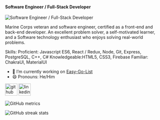 #### Software Engineer / Full-Stack Developer
![Software Engineer / Full-Stack Developer](https://github.com/T-Ender/T-Ender/blob/main/img/banner.png?raw=true)

Marine Corps veteran and software engineer, certified as a front-end and back-end developer. An excellent problem solver, a self-motivated learner, and a Software technology enthusiast who enjoys solving real-world problems.

Skills: Proficient: Javascript ES6, React / Redux, Node, Git, Express, PostgreSQL, C++, C# Knowledgeable:HTML5, CSS3, Firebase Familiar: ChakraUI, MaterialUI

- 🔭 I’m currently working on [Easy-Go-List](https://github.com/T-Ender/easy-grocery-list) 
- 😄 Pronouns: He/Him 


[<img src='https://cdn.jsdelivr.net/npm/simple-icons@3.0.1/icons/github.svg' alt='github' height='40'>](https://github.com/T-Ender)  [<img src='https://cdn.jsdelivr.net/npm/simple-icons@3.0.1/icons/linkedin.svg' alt='linkedin' height='40'>](https://www.linkedin.com/in/eduardo-turcios-80b941173//)  

![GitHub metrics](https://metrics.lecoq.io/T-Ender)  

![GitHub streak stats](https://github-readme-streak-stats.herokuapp.com/?user=T-Ender)  

